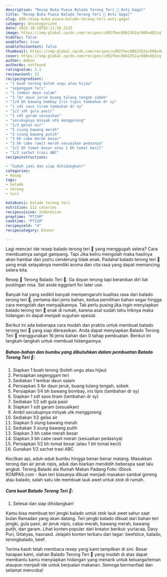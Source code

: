 ```yaml
---
description: "Resep Buka Puasa Balado Terong Teri 🍆 Anti Gagal"
title: "Resep Buka Puasa Balado Terong Teri 🍆 Anti Gagal"
slug: 890-resep-buka-puasa-balado-terong-teri-anti-gagal
category: Uncategorized
date: 2022-10-10T02:11:50.212Z
image: https://img-global.cpcdn.com/recipes/cd92fbec8862352a/680x482cq70/balado-terong-teri-foto-resep-utama.jpg
hideToc: false
enableToc: true
enableTocContent: false
thumbnail: https://img-global.cpcdn.com/recipes/cd92fbec8862352a/680x482cq70/balado-terong-teri-foto-resep-utama.jpg
cover: https://img-global.cpcdn.com/recipes/cd92fbec8862352a/680x482cq70/balado-terong-teri-foto-resep-utama.jpg
author: Admin
authorAv: notfound
ratingvalue: 3.1
reviewcount: 22
recipeingredient:
- "1 buah terong boleh ungu atau hijau"
- "segenggam teri"
- "1 lembar daun salam"
- "3 lbr daun jeruk buang tulang tengah sobek"
- "1/4 bh bawang bombay iris tipis tambahan dr sy"
- "1 sdt saus tiram tambahan dr sy"
- "1/2 sdt gula pasir"
- "1 sdt garam sesuaikan"
- "secukupnya minyak utk menggoreng"
- "1/2 gelas air"
- "5 siung bawang merah"
- "3 siung bawang putih"
- "3 bh cabe merah besar"
- "3 bh cabe rawit merah sesuaikan pedasnya"
- "1/2 bh tomat besar atau 1 bh tomat kecil"
- "1/2 sachet trasi ABC"
recipeinstructions:

- "Sudah jadi dan siap dihidangkan!"
categories:
- Resep
tags:
- balado
- terong
- teri

katakunci: balado terong teri 
nutrition: 212 calories
recipecuisine: Indonesian
preptime: "PT15M"
cooktime: "PT31M"
recipeyield: "4"
recipecategory: Dinner

---
```



Lagi mencari ide resep balado terong teri 🍆 yang menggugah selera? Cara membuatnya sangat gampang. Tapi Jika keliru mengolah maka hasilnya akan hambar dan justru cenderung tidak enak. Padahal balado terong teri 🍆 yang enak selayaknya memiliki aroma dan cita rasa yang dapat memancing selera kita.


Resep 🍆 Terong Balado Teri 🍆. Ga doyan terong tapi beranikan diri liat postingan nisa. Set aside eggplant for later use.

Banyak hal yang sedikit banyak mempengaruhi kualitas rasa dari balado terong teri 🍆, pertama dari jenis bahan, kedua pemilihan bahan segar hingga cara mengolah dan menyajikannya. Tak perlu pusing jika ingin menyiapkan balado terong teri 🍆 enak di rumah, karena asal sudah tahu triknya maka hidangan ini dapat menjadi suguhan spesial.


Berikut ini ada beberapa cara mudah dan praktis untuk membuat balado terong teri 🍆 yang siap dikreasikan. Anda dapat menyiapkan Balado Terong Teri 🍆 menggunakan 16 jenis bahan dan 0 tahap pembuatan. Berikut ini langkah-langkah untuk membuat hidangannya.

<!--inarticleads1-->

##### Bahan-bahan dan bumbu yang dibutuhkan dalam pembuatan Balado Terong Teri 🍆:

1. Siapkan 1 buah terong (boleh ungu atau hijau)
1. Persiapkan segenggam teri
1. Sediakan 1 lembar daun salam
1. Persiapkan 3 lbr daun jeruk, buang tulang tengah, sobek
1. Persiapkan 1/4 bh bawang bombay, iris tipis (tambahan dr sy)
1. Siapkan 1 sdt saus tiram (tambahan dr sy)
1. Sediakan 1/2 sdt gula pasir
1. Siapkan 1 sdt garam (sesuaikan)
1. Ambil secukupnya minyak utk menggoreng
1. Sediakan 1/2 gelas air
1. Siapkan 5 siung bawang merah
1. Sediakan 3 siung bawang putih
1. Siapkan 3 bh cabe merah besar
1. Siapkan 3 bh cabe rawit merah (sesuaikan pedasnya)
1. Persiapkan 1/2 bh tomat besar (atau 1 bh tomat kecil)
1. Gunakan 1/2 sachet trasi ABC


Kecilkan api, aduk-aduk bumbu hingga benar-benar matang. Masukkan terong dan air jeruk nipis, aduk dan biarkan mendidih beberapa saat lalu angkat. Terong Balado ala Rumah Makan Padang Foto: iStock. KOMPAS.com - Ikan teri biasanya dibuat menjadi masakan sambal goreng atau balado, salah satu ide membuat lauk awet untuk stok di rumah. 

<!--inarticleads2-->

##### Cara buat Balado Terong Teri 🍆:


1. Selesai dan siap dihidangkan!

Kamu bisa membuat teri jengki balado untuk stok lauk awet sahur saat bulan Ramadan yang akan datang. Teri jengki balado dibuat dari bahan teri jengki, gula pasir, air jeruk nipis, cabai merah, bawang merah, bawang putih, dan garam. Lihat konten populer dari kreator berikut: yuriacaa, Davy Puri, Gitatyas, hasnasd. Jelajahi konten terbaru dari tagar: beefslice, balado, terongbalado, beef. 

Terima kasih telah membaca resep yang kami tampilkan di sini. Besar harapan kami, olahan Balado Terong Teri 🍆 yang mudah di atas dapat membantu kamu menyiapkan hidangan yang menarik untuk keluarga/teman ataupun menjadi ide untuk berjualan makanan. Semoga bermanfaat dan selamat mencoba!
